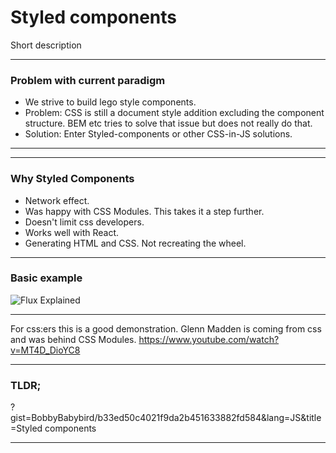 # Styled components

Short description

---

### Problem with current paradigm

- We strive to build lego style components.
- Problem: CSS is still a document style addition excluding the component structure.
BEM etc tries to solve that issue but does not really do that.
- Solution: Enter Styled-components or other CSS-in-JS solutions.

---



---

### Why Styled Components

- Network effect.
- Was happy with CSS Modules. This takes it a step further.
- Doesn't limit css developers.
- Works well with React.
- Generating HTML and CSS. Not recreating the wheel.

---

### Basic example

![Flux Explained](https://facebook.github.io/flux/img/flux-simple-f8-diagram-explained-1300w.png)

---
For css:ers this is a good demonstration. Glenn Madden is coming from css and was behind CSS Modules.
https://www.youtube.com/watch?v=MT4D_DioYC8

---

### TLDR;

<script src="https://gist.github.com/BobbyBabybird/750b250c5027ebec2c2a6e4bf5ec654b.js"></script>

?gist=BobbyBabybird/b33ed50c4021f9da2b451633882fd584&lang=JS&title=Styled components

---
